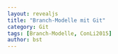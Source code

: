 ```yaml
---
layout: revealjs
title: "Branch-Modelle mit Git"
category: Git
tags: [Branch-Modelle, ConLi2015]
author: bst
---
```


<section><section data-markdown><script type="text/template">
  {% include_relative start-slide.md %}
</script></section></section>

<section><section data-markdown><script type="text/template">
  {% include_relative warum/content.md %}
</script></section></section>

<section><section data-markdown><script type="text/template">
  {% include_relative werkzeuge/content.md %}
</script></section></section>

<section><section data-markdown><script type="text/template">
  {% include_relative branch-modelle/content.md %}
</script></section></section>

<section><section data-markdown><script type="text/template">
  {% include_relative fazit/content.md %}
</script></section></section>
